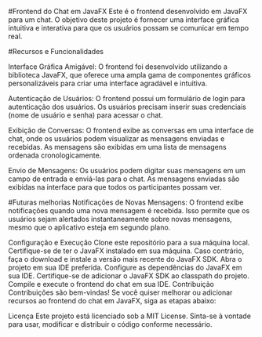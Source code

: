 #Frontend do Chat em JavaFX
Este é o frontend desenvolvido em JavaFX para um chat. O objetivo deste projeto é fornecer uma interface gráfica intuitiva e interativa para que os usuários possam se comunicar em tempo real.

#Recursos e Funcionalidades

Interface Gráfica Amigável: O frontend foi desenvolvido utilizando a biblioteca JavaFX, que oferece uma ampla gama de componentes gráficos personalizáveis para criar uma interface agradável e intuitiva.

Autenticação de Usuários: O frontend possui um formulário de login para autenticação dos usuários. Os usuários precisam inserir suas credenciais (nome de usuário e senha) para acessar o chat.

Exibição de Conversas: O frontend exibe as conversas em uma interface de chat, onde os usuários podem visualizar as mensagens enviadas e recebidas. As mensagens são exibidas em uma lista de mensagens ordenada cronologicamente.

Envio de Mensagens: Os usuários podem digitar suas mensagens em um campo de entrada e enviá-las para o chat. As mensagens enviadas são exibidas na interface para que todos os participantes possam ver.

#Futuras melhorias 
Notificações de Novas Mensagens: O frontend exibe notificações quando uma nova mensagem é recebida. Isso permite que os usuários sejam alertados instantaneamente sobre novas mensagens, mesmo que o aplicativo esteja em segundo plano.

Configuração e Execução
Clone este repositório para a sua máquina local.
Certifique-se de ter o JavaFX instalado em sua máquina. Caso contrário, faça o download e instale a versão mais recente do JavaFX SDK.
Abra o projeto em sua IDE preferida.
Configure as dependências do JavaFX em sua IDE. Certifique-se de adicionar o JavaFX SDK ao classpath do projeto.
Compile e execute o frontend do chat em sua IDE.
Contribuição
Contribuições são bem-vindas! Se você quiser melhorar ou adicionar recursos ao frontend do chat em JavaFX, siga as etapas abaixo:


Licença
Este projeto está licenciado sob a MIT License. Sinta-se à vontade para usar, modificar e distribuir o código conforme necessário.
